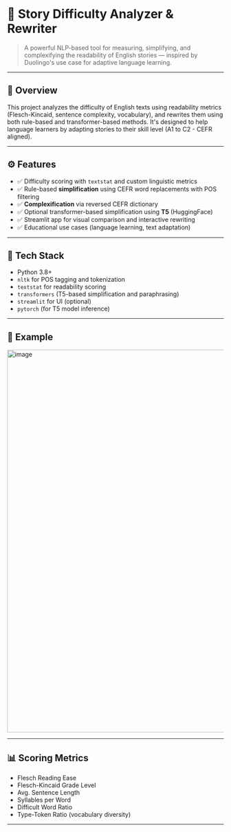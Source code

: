 # 📖 Story Difficulty Analyzer & Rewriter

> A powerful NLP-based tool for measuring, simplifying, and complexifying the readability of English stories — inspired by Duolingo's use case for adaptive language learning.

---

## 🚀 Overview

This project analyzes the difficulty of English texts using readability metrics (Flesch-Kincaid, sentence complexity, vocabulary), and rewrites them using both rule-based and transformer-based methods. It's designed to help language learners by adapting stories to their skill level (A1 to C2 - CEFR aligned).

---

## ⚙️ Features

- ✅ Difficulty scoring with `textstat` and custom linguistic metrics  
- ✅ Rule-based **simplification** using CEFR word replacements with POS filtering  
- ✅ **Complexification** via reversed CEFR dictionary  
- ✅ Optional transformer-based simplification using **T5** (HuggingFace)  
- ✅ Streamlit app for visual comparison and interactive rewriting  
- ✅ Educational use cases (language learning, text adaptation)

---

## 🧰 Tech Stack

- Python 3.8+
- `nltk` for POS tagging and tokenization  
- `textstat` for readability scoring  
- `transformers` (T5-based simplification and paraphrasing)  
- `streamlit` for UI (optional)  
- `pytorch` (for T5 model inference)

---

## 🧪 Example

<img width="889" alt="image" src="https://github.com/user-attachments/assets/36836b7d-e856-4f8d-9918-df168c4db449" />


---

## 📊 Scoring Metrics

- Flesch Reading Ease  
- Flesch-Kincaid Grade Level  
- Avg. Sentence Length  
- Syllables per Word  
- Difficult Word Ratio  
- Type-Token Ratio (vocabulary diversity)

---


